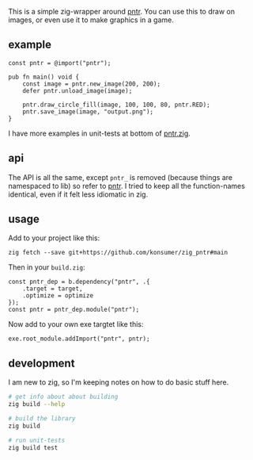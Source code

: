 This is a simple zig-wrapper around [pntr](https://github.com/robloach/pntr). You can use this to draw on images, or even use it to make graphics in a game.

## example

```zig
const pntr = @import("pntr");

pub fn main() void {
    const image = pntr.new_image(200, 200);
    defer pntr.unload_image(image);

    pntr.draw_circle_fill(image, 100, 100, 80, pntr.RED);
    pntr.save_image(image, "output.png");
}
```

I have more examples in unit-tests at bottom of [pntr.zig](src/pntr.zig).


## api

The API is all the same, except `pntr_` is removed (because things are namespaced to lib) so refer to [pntr](https://github.com/robloach/pntr?tab=readme-ov-file#functions). I tried to keep all the function-names identical, even if it felt less idiomatic in zig.


## usage

Add to your project like this:

```
zig fetch --save git+https://github.com/konsumer/zig_pntr#main
```

Then in your `build.zig`:

```zig
const pntr_dep = b.dependency("pntr", .{
    .target = target,
    .optimize = optimize
});
const pntr = pntr_dep.module("pntr");
```

Now add to your own exe targtet like this:

```zig
exe.root_module.addImport("pntr", pntr);
```


## development

I am new to zig, so I'm keeping notes on how to do basic stuff here.

```bash
# get info about about building
zig build --help

# build the library
zig build

# run unit-tests
zig build test
```
